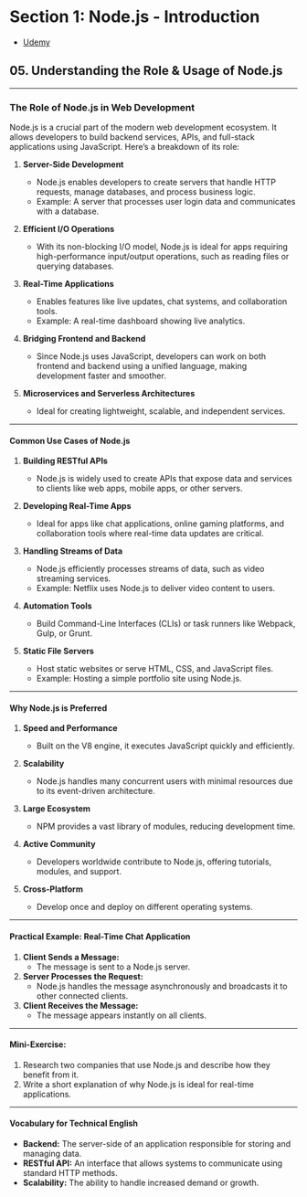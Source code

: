 # Section 1: Node.js - Introduction

- [Udemy](https://www.udemy.com/course/nodejs-the-complete-guide/learn/lecture/11561836#overview)

## **05. Understanding the Role & Usage of Node.js**

---

### **The Role of Node.js in Web Development**

Node.js is a crucial part of the modern web development ecosystem. It allows developers to build backend services, APIs, and full-stack applications using JavaScript. Here’s a breakdown of its role:

1. **Server-Side Development**

   - Node.js enables developers to create servers that handle HTTP requests, manage databases, and process business logic.
   - Example: A server that processes user login data and communicates with a database.

2. **Efficient I/O Operations**

   - With its non-blocking I/O model, Node.js is ideal for apps requiring high-performance input/output operations, such as reading files or querying databases.

3. **Real-Time Applications**

   - Enables features like live updates, chat systems, and collaboration tools.
   - Example: A real-time dashboard showing live analytics.

4. **Bridging Frontend and Backend**

   - Since Node.js uses JavaScript, developers can work on both frontend and backend using a unified language, making development faster and smoother.

5. **Microservices and Serverless Architectures**
   - Ideal for creating lightweight, scalable, and independent services.

---

#### **Common Use Cases of Node.js**

1. **Building RESTful APIs**

   - Node.js is widely used to create APIs that expose data and services to clients like web apps, mobile apps, or other servers.

2. **Developing Real-Time Apps**

   - Ideal for apps like chat applications, online gaming platforms, and collaboration tools where real-time data updates are critical.

3. **Handling Streams of Data**

   - Node.js efficiently processes streams of data, such as video streaming services.
   - Example: Netflix uses Node.js to deliver video content to users.

4. **Automation Tools**

   - Build Command-Line Interfaces (CLIs) or task runners like Webpack, Gulp, or Grunt.

5. **Static File Servers**
   - Host static websites or serve HTML, CSS, and JavaScript files.
   - Example: Hosting a simple portfolio site using Node.js.

---

#### **Why Node.js is Preferred**

1. **Speed and Performance**

   - Built on the V8 engine, it executes JavaScript quickly and efficiently.

2. **Scalability**

   - Node.js handles many concurrent users with minimal resources due to its event-driven architecture.

3. **Large Ecosystem**

   - NPM provides a vast library of modules, reducing development time.

4. **Active Community**

   - Developers worldwide contribute to Node.js, offering tutorials, modules, and support.

5. **Cross-Platform**
   - Develop once and deploy on different operating systems.

---

#### **Practical Example: Real-Time Chat Application**

1. **Client Sends a Message:**
   - The message is sent to a Node.js server.
2. **Server Processes the Request:**
   - Node.js handles the message asynchronously and broadcasts it to other connected clients.
3. **Client Receives the Message:**
   - The message appears instantly on all clients.

---

#### **Mini-Exercise:**

1. Research two companies that use Node.js and describe how they benefit from it.
2. Write a short explanation of why Node.js is ideal for real-time applications.

---

#### **Vocabulary for Technical English**

- **Backend:** The server-side of an application responsible for storing and managing data.
- **RESTful API:** An interface that allows systems to communicate using standard HTTP methods.
- **Scalability:** The ability to handle increased demand or growth.
